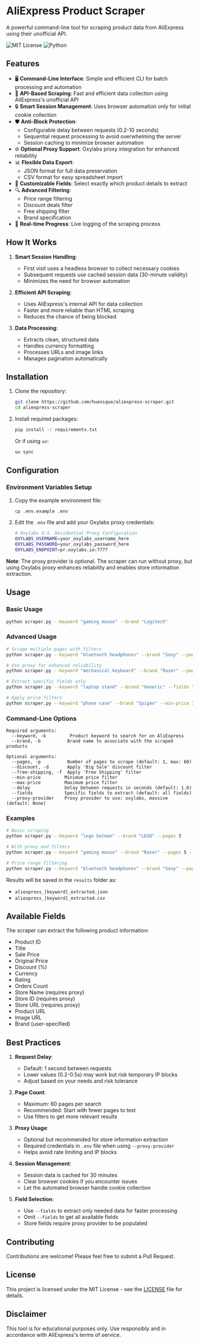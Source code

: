 # AliExpress Product Scraper

A powerful command-line tool for scraping product data from AliExpress using their unofficial API.

![MIT License](https://img.shields.io/badge/License-MIT-green.svg)
![Python](https://img.shields.io/badge/Python-3.8+-blue.svg)

## Features

- 🖥️ **Command-Line Interface**: Simple and efficient CLI for batch processing and automation
- 🚀 **API-Based Scraping**: Fast and efficient data collection using AliExpress's unofficial API
- 🔒 **Smart Session Management**: Uses browser automation only for initial cookie collection
- 🛡️ **Anti-Block Protection**:
  - Configurable delay between requests (0.2-10 seconds)
  - Sequential request processing to avoid overwhelming the server
  - Session caching to minimize browser automation
- 🌐 **Optional Proxy Support**: Oxylabs proxy integration for enhanced reliability
- 📊 **Flexible Data Export**:
  - JSON format for full data preservation
  - CSV format for easy spreadsheet import
- 🎯 **Customizable Fields**: Select exactly which product details to extract
- 🔍 **Advanced Filtering**:
  - Price range filtering
  - Discount deals filter
  - Free shipping filter
  - Brand specification
- 📝 **Real-time Progress**: Live logging of the scraping process

## How It Works

1. **Smart Session Handling**:
   - First visit uses a headless browser to collect necessary cookies
   - Subsequent requests use cached session data (30-minute validity)
   - Minimizes the need for browser automation

2. **Efficient API Scraping**:
   - Uses AliExpress's internal API for data collection
   - Faster and more reliable than HTML scraping
   - Reduces the chance of being blocked

3. **Data Processing**:
   - Extracts clean, structured data
   - Handles currency formatting
   - Processes URLs and image links
   - Manages pagination automatically

## Installation

1. Clone the repository:

   ```bash
   git clone https://github.com/huenique/aliexpress-scraper.git
   cd aliexpress-scraper
   ```

2. Install required packages:

   ```bash
   pip install -r requirements.txt
   ```

   Or if using `uv`:

   ```bash
   uv sync
   ```

## Configuration

### Environment Variables Setup

1. Copy the example environment file:

   ```bash
   cp .env.example .env
   ```

2. Edit the `.env` file and add your Oxylabs proxy credentials:

   ```bash
   # Oxylabs U.S. Residential Proxy Configuration
   OXYLABS_USERNAME=your_oxylabs_username_here
   OXYLABS_PASSWORD=your_oxylabs_password_here
   OXYLABS_ENDPOINT=pr.oxylabs.io:7777
   ```

**Note**: The proxy provider is optional. The scraper can run without proxy, but using Oxylabs proxy enhances reliability and enables store information extraction.

## Usage

### Basic Usage

```bash
python scraper.py --keyword "gaming mouse" --brand "Logitech"
```

### Advanced Usage

```bash
# Scrape multiple pages with filters
python scraper.py --keyword "bluetooth headphones" --brand "Sony" --pages 5 --discount --free-shipping

# Use proxy for enhanced reliability
python scraper.py --keyword "mechanical keyboard" --brand "Razer" --pages 3 --proxy-provider oxylabs

# Extract specific fields only
python scraper.py --keyword "laptop stand" --brand "Generic" --fields "Product ID" "Title" "Sale Price" "Brand"

# Apply price filters
python scraper.py --keyword "phone case" --brand "Spigen" --min-price 10 --max-price 50
```

### Command-Line Options

```text
Required arguments:
  --keyword, -k         Product keyword to search for on AliExpress
  --brand, -b          Brand name to associate with the scraped products

Optional arguments:
  --pages, -p          Number of pages to scrape (default: 1, max: 60)
  --discount, -d       Apply 'Big Sale' discount filter
  --free-shipping, -f  Apply 'Free Shipping' filter
  --min-price         Minimum price filter
  --max-price         Maximum price filter
  --delay             Delay between requests in seconds (default: 1.0)
  --fields            Specific fields to extract (default: all fields)
  --proxy-provider    Proxy provider to use: oxylabs, massive (default: None)
```

### Examples

```bash
# Basic scraping
python scraper.py --keyword "lego batman" --brand "LEGO" --pages 3

# With proxy and filters
python scraper.py --keyword "gaming mouse" --brand "Razer" --pages 5 --discount --free-shipping --proxy-provider oxylabs

# Price range filtering
python scraper.py --keyword "bluetooth headphones" --brand "Sony" --pages 2 --min-price 20 --max-price 100
```

Results will be saved in the `results` folder as:

- `aliexpress_[keyword]_extracted.json`
- `aliexpress_[keyword]_extracted.csv`

## Available Fields

The scraper can extract the following product information:

- Product ID
- Title
- Sale Price
- Original Price
- Discount (%)
- Currency
- Rating
- Orders Count
- Store Name (requires proxy)
- Store ID (requires proxy)
- Store URL (requires proxy)
- Product URL
- Image URL
- Brand (user-specified)

## Best Practices

1. **Request Delay**:
   - Default: 1 second between requests
   - Lower values (0.2-0.5s) may work but risk temporary IP blocks
   - Adjust based on your needs and risk tolerance

2. **Page Count**:
   - Maximum: 60 pages per search
   - Recommended: Start with fewer pages to test
   - Use filters to get more relevant results

3. **Proxy Usage**:
   - Optional but recommended for store information extraction
   - Required credentials in `.env` file when using `--proxy-provider`
   - Helps avoid rate limiting and IP blocks

4. **Session Management**:
   - Session data is cached for 30 minutes
   - Clear browser cookies if you encounter issues
   - Let the automated browser handle cookie collection

5. **Field Selection**:
   - Use `--fields` to extract only needed data for faster processing
   - Omit `--fields` to get all available fields
   - Store fields require proxy provider to be populated

## Contributing

Contributions are welcome! Please feel free to submit a Pull Request.

## License

This project is licensed under the MIT License - see the [LICENSE](LICENSE) file for details.

## Disclaimer

This tool is for educational purposes only. Use responsibly and in accordance with AliExpress's terms of service.
